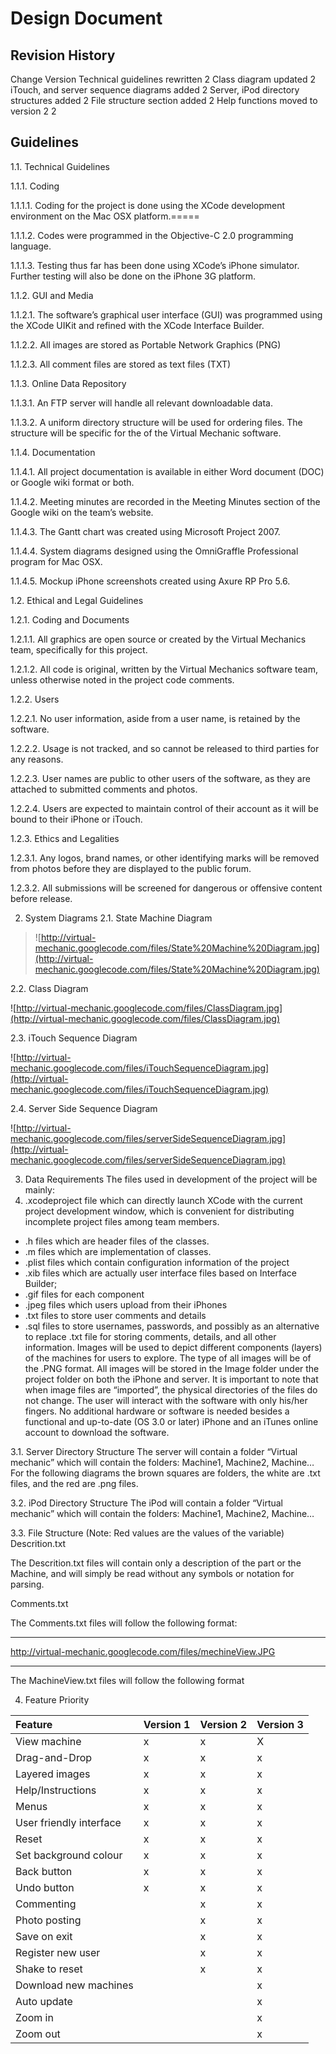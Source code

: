 # Design Document #
## Revision History ##
Change	Version
Technical guidelines rewritten	2
Class diagram updated	2
iTouch, and server sequence diagrams added	2
Server, iPod directory structures added	2
File structure section added	2
Help functions moved to version 2	2


## Guidelines ##
1.1.	Technical Guidelines


1.1.1.	Coding


1.1.1.1.	Coding for the project is done using the XCode development environment on the Mac OSX platform.=====


1.1.1.2.	Codes were programmed in the Objective-C 2.0 programming language.


1.1.1.3.	Testing thus far has been done using XCode’s iPhone simulator. Further
testing will also be done on the iPhone 3G platform.


1.1.2.	GUI and Media


1.1.2.1.	The software’s graphical user interface (GUI) was programmed using the XCode UIKit and refined with the XCode Interface Builder.


1.1.2.2.	All images are stored as Portable Network Graphics (PNG)


1.1.2.3.	All comment files are stored as text files (TXT)


1.1.3.	Online Data Repository


1.1.3.1.	An FTP server will handle all relevant downloadable data.


1.1.3.2.	A uniform directory structure will be used for ordering files. The structure will be specific for the of the Virtual Mechanic software.


1.1.4.	Documentation


1.1.4.1.	All project documentation is available in either Word document (DOC) or Google wiki format or both.


1.1.4.2.	Meeting minutes are recorded in the Meeting Minutes section of the Google wiki on the team’s website.


1.1.4.3.	The Gantt chart was created using Microsoft Project 2007.


1.1.4.4.	System diagrams designed using the OmniGraffle Professional program for Mac OSX.


1.1.4.5.	Mockup iPhone screenshots created using Axure RP Pro 5.6.


1.2.	Ethical and Legal Guidelines


1.2.1.	Coding and Documents


1.2.1.1.	All graphics are open source or created by the Virtual Mechanics team, specifically for this project.


1.2.1.2.	All code is original, written by the Virtual Mechanics software team, unless otherwise noted in the project code comments.


1.2.2.	Users


1.2.2.1.	No user information, aside from a user name, is retained by the software.


1.2.2.2.	Usage is not tracked, and so cannot be released to third parties for any reasons.


1.2.2.3.	User names are public to other users of the software, as they are attached to submitted comments and photos.


1.2.2.4.	Users are expected to maintain control of their account as it will be bound to their iPhone or iTouch.


1.2.3.	Ethics and Legalities


1.2.3.1.	Any logos, brand names, or other identifying marks will be removed from photos before they are displayed to the public forum.


1.2.3.2.	All submissions will be screened for dangerous or offensive content before release.










2.	 System Diagrams
2.1.	State Machine Diagram


> ![http://virtual-mechanic.googlecode.com/files/State%20Machine%20Diagram.jpg](http://virtual-mechanic.googlecode.com/files/State%20Machine%20Diagram.jpg)


2.2.	Class Diagram

![http://virtual-mechanic.googlecode.com/files/ClassDiagram.jpg](http://virtual-mechanic.googlecode.com/files/ClassDiagram.jpg)


2.3.	iTouch Sequence Diagram


![http://virtual-mechanic.googlecode.com/files/iTouchSequenceDiagram.jpg](http://virtual-mechanic.googlecode.com/files/iTouchSequenceDiagram.jpg)


2.4.	Server Side Sequence Diagram


![http://virtual-mechanic.googlecode.com/files/serverSideSequenceDiagram.jpg](http://virtual-mechanic.googlecode.com/files/serverSideSequenceDiagram.jpg)


3.	 Data Requirements
The files used in development of the project will be mainly:
1.	.xcodeproject file which can directly launch XCode with the current project development window, which is convenient for distributing incomplete project files among team members.
  * .h files which are header files of the classes.
  * .m files which are implementation of classes.
  * .plist files which contain configuration information of the project
  * .xib files which are actually user interface files based on Interface Builder;
  * .gif files for each component
  * .jpeg files which users upload from their iPhones
  * .txt files to store user comments and details
  * .sql files to store usernames, passwords, and possibly as an alternative to replace .txt file for storing comments, details, and all other information.
Images will be used to depict different components (layers) of the machines for users to explore. The type of all images will be of the .PNG format. All images will be stored in the Image folder under the project folder on both the iPhone and server. It is important to note that when image files are “imported”, the physical directories of the files do not change.
The user will interact with the software with only his/her fingers. No additional hardware or software is needed besides a functional and up-to-date (OS 3.0 or later) iPhone and an iTunes online account to download the software.










3.1.	Server Directory Structure
The server will contain a folder “Virtual mechanic” which will contain the folders: Machine1, Machine2, Machine… For the following diagrams the brown squares are folders, the white are .txt files, and the red are .png files.

3.2.	iPod Directory Structure
The iPod will contain a folder “Virtual mechanic” which will contain the folders: Machine1, Machine2, Machine…


3.3.	File Structure
(Note: Red values are the values of the variable)
Descrition.txt

The Descrition.txt files will contain only a description of the part or the Machine, and will simply be read without any symbols or notation for parsing.

Comments.txt

The Comments.txt files will follow the following format:

---

http://virtual-mechanic.googlecode.com/files/mechineView.JPG


---






The MachineView.txt files will follow the following format

4.	 Feature Priority


|Feature	          |Version 1	|Version 2	|Version 3|
|:-----------------|:---------|:---------|:--------|
|View machine	          |x	        |x	        |X        |
|Drag-and-Drop	          |x	        |x	        |x        |
|Layered images  	  |x	        |x	        |x        |
|Help/Instructions  	  |x	        |x	        |x        |
|Menus	                  |x	        |x	        |x        |
|User friendly interface |x	        |x	        |x        |
|Reset	                  |x	        |x	        |x        |
|Set background colour   |x	        |x	        |x        |
|Back button	          |x	        |x	        |x        |
|Undo button	          |x	        |x	        |x        |
|Commenting	          |	         |x	        |x        |
|Photo posting	          |	         |x	        |x        |
|Save on exit		    |          |x	        |x        |
|Register new user	  |	         |x	        |x        |
|Shake to reset	   |	         |x	        |x        |
|Download new machines	  |          |	         |x        |
|Auto update		     |	         |          |x        |
|Zoom in	          |	         |          |x        |
|Zoom out		        |	         |          |x        |